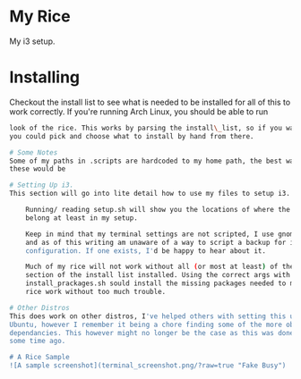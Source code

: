 # My Rice
My i3 setup.

# Installing 
Checkout the install list to see what is needed to be installed for all of this
to work correctly. If you're running Arch Linux, you should be able to run
~~~~install_packages.sh rice~~~~ to install all the needed dependancies for the
look of the rice. This works by parsing the install\_list, so if you wanted to
you could pick and choose what to install by hand from there. 

# Some Notes
Some of my paths in .scripts are hardcoded to my home path, the best way to find
these would be 

# Setting Up i3.
This section will go into lite detail how to use my files to setup i3.

	Running/ reading setup.sh will show you the locations of where the files
	belong at least in my setup.

	Keep in mind that my terminal settings are not scripted, I use gnome terminal
	and as of this writing am unaware of a way to script a backup for it's
	configuration. If one exists, I'd be happy to hear about it.

	Much of my rice will not work without all (or most at least) of the rice
	section of the install list installed. Using the correct args with
	install_prackages.sh sould install the missing packages needed to make the
	rice work without too much trouble. 

# Other Distros
This does work on other distros, I've helped others with setting this up on
Ubuntu, however I remember it being a chore finding some of the more obscure 
dependancies. This however might no longer be the case as this was done quiet 
some time ago. 

# A Rice Sample
![A sample screenshot](terminal_screenshot.png/?raw=true "Fake Busy")
